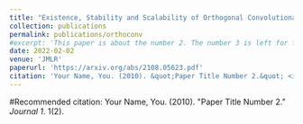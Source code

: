 ```yaml
---
title: "Existence, Stability and Scalability of Orthogonal Convolutional Neural Networks"
collection: publications
permalink: publications/orthoconv
#excerpt: 'This paper is about the number 2. The number 3 is left for future work.'
date: 2022-02-02
venue: 'JMLR'
paperurl: 'https://arxiv.org/abs/2108.05623.pdf'
citation: 'Your Name, You. (2010). &quot;Paper Title Number 2.&quot; <i>Journal 1</i>. 1(2).'
---
```



#Recommended citation: Your Name, You. (2010). "Paper Title Number 2." <i>Journal 1</i>. 1(2).
